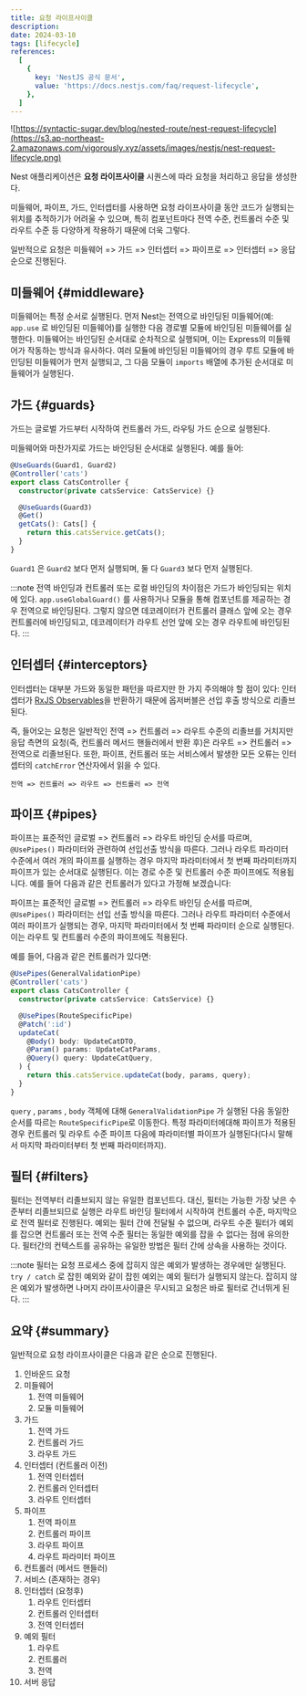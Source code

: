 ```yaml
---
title: 요청 라이프사이클
description:
date: 2024-03-10
tags: [lifecycle]
references:
  [
    {
      key: 'NestJS 공식 문서',
      value: 'https://docs.nestjs.com/faq/request-lifecycle',
    },
  ]
---
```


![https://syntactic-sugar.dev/blog/nested-route/nest-request-lifecycle](https://s3.ap-northeast-2.amazonaws.com/vigorously.xyz/assets/images/nestjs/nest-request-lifecycle.png)

Nest 애플리케이션은 **요청 라이프사이클** 시퀀스에 따라 요청을 처리하고 응답을 생성한다.

미들웨어, 파이프, 가드, 인터셉터를 사용하면 요청 라이프사이클 동안 코드가 실행되는 위치를 추적하기가 어려울 수 있으며, 특히 컴포넌트마다 전역 수준, 컨트롤러 수준 및 라우트 수준 등 다양하게 작용하기 때문에 더욱 그렇다.

일반적으로 요청은 미들웨어 => 가드 => 인터셉터 => 파이프로 => 인터셉터 => 응답 순으로 진행된다.

## 미들웨어 {#middleware}

미들웨어는 특정 순서로 실행된다. 먼저 Nest는 전역으로 바인딩된 미들웨어(예: `app.use` 로 바인딩된 미들웨어)를 실행한 다음 경로별 모듈에 바인딩된 미들웨어를 실행한다. 미들웨어는 바인딩된 순서대로 순차적으로 실행되며, 이는 Express의 미들웨어가 작동하는 방식과 유사하다. 여러 모듈에 바인딩된 미들웨어의 경우 루트 모듈에 바인딩된 미들웨어가 먼저 실행되고, 그 다음 모듈이 `imports` 배열에 추가된 순서대로 미들웨어가 실행된다.

## 가드 {#guards}

가드는 글로벌 가드부터 시작하여 컨트롤러 가드, 라우팅 가드 순으로 실행된다.

미들웨어와 마찬가지로 가드는 바인딩된 순서대로 실행된다. 예를 들어:

```ts
@UseGuards(Guard1, Guard2)
@Controller('cats')
export class CatsController {
  constructor(private catsService: CatsService) {}

  @UseGuards(Guard3)
  @Get()
  getCats(): Cats[] {
    return this.catsService.getCats();
  }
}
```

`Guard1` 은 `Guard2` 보다 먼저 실행되며, 둘 다 `Guard3` 보다 먼저 실행된다.

:::note
전역 바인딩과 컨트롤러 또는 로컬 바인딩의 차이점은 가드가 바인딩되는 위치에 있다. `app.useGlobalGuard()` 를 사용하거나 모듈을 통해 컴포넌트를 제공하는 경우 전역으로 바인딩된다. 그렇지 않으면 데코레이터가 컨트롤러 클래스 앞에 오는 경우 컨트롤러에 바인딩되고, 데코레이터가 라우트 선언 앞에 오는 경우 라우트에 바인딩된다.
:::

## 인터셉터 {#interceptors}

인터셉터는 대부분 가드와 동일한 패턴을 따르지만 한 가지 주의해야 할 점이 있다: 인터셉터가 [RxJS Observables](https://github.com/ReactiveX/rxjs)을 반환하기 때문에 옵저버블은 선입 후출 방식으로 리졸브된다.

즉, 들어오는 요청은 일반적인 전역 => 컨트롤러 => 라우트 수준의 리졸브를 거치지만 응답 측면의 요청(즉, 컨트롤러 메서드 핸들러에서 반환 후)은 라우트 => 컨트롤러 => 전역으로 리졸브된다. 또한, 파이프, 컨트롤러 또는 서비스에서 발생한 모든 오류는 인터셉터의 `catchError` 연산자에서 읽을 수 있다.

```text
전역 => 컨트롤러 => 라우트 => 컨트롤러 => 전역
```

## 파이프 {#pipes}

파이프는 표준적인 글로벌 => 컨트롤러 => 라우트 바인딩 순서를 따르며, `@UsePipes()` 파라미터와 관련하여 선입선출 방식을 따른다. 그러나 라우트 파라미터 수준에서 여러 개의 파이프를 실행하는 경우 마지막 파라미터에서 첫 번째 파라미터까지 파이프가 있는 순서대로 실행된다. 이는 경로 수준 및 컨트롤러 수준 파이프에도 적용됩니다. 예를 들어 다음과 같은 컨트롤러가 있다고 가정해 보겠습니다:

파이프는 표준적인 글로벌 => 컨트롤러 => 라우트 바인딩 순서를 따르며, `@UsePipes()` 파라미터는 선입 선출 방식을 따른다. 그러나 라우트 파라미터 수준에서 여러 파이프가 실행되는 경우, 마지막 파라미터에서 첫 번째 파라미터 순으로 실행된다. 이는 라우트 및 컨트롤러 수준의 파이프에도 적용된다.

예를 들어, 다음과 같은 컨트롤러가 있다면:

```ts
@UsePipes(GeneralValidationPipe)
@Controller('cats')
export class CatsController {
  constructor(private catsService: CatsService) {}

  @UsePipes(RouteSpecificPipe)
  @Patch(':id')
  updateCat(
    @Body() body: UpdateCatDTO,
    @Param() params: UpdateCatParams,
    @Query() query: UpdateCatQuery,
  ) {
    return this.catsService.updateCat(body, params, query);
  }
}
```

`query` , `params` , `body` 객체에 대해 `GeneralValidationPipe` 가 실행된 다음 동일한 순서를 따르는 `RouteSpecificPipe`로 이동한다. 특정 파라미터에대해 파이프가 적용된 경우 컨트롤러 및 라우트 수준 파이프 다음에 파라미터별 파이프가 실행된다(다시 말해서 마지막 파라미터부터 첫 번째 파라미터까지).

## 필터 {#filters}

필터는 전역부터 리졸브되지 않는 유일한 컴포넌트다. 대신, 필터는 가능한 가장 낮은 수준부터 리졸브되므로 실행은 라우트 바인딩 필터에서 시작하여 컨트롤러 수준, 마지막으로 전역 필터로 진행된다. 예외는 필터 간에 전달될 수 없으며, 라우트 수준 필터가 예외를 잡으면 컨트롤러 또는 전역 수준 필터는 동일한 예외를 잡을 수 없다는 점에 유의한다. 필터간의 컨텍스트를 공유하는 유일한 방법은 필터 간에 상속을 사용하는 것이다.

:::note
필터는 요청 프로세스 중에 잡히지 않은 예외가 발생하는 경우에만 실행된다. `try / catch` 로 잡힌 예외와 같이 잡힌 예외는 예외 필터가 실행되지 않는다. 잡히지 않은 예외가 발생하면 나머지 라이프사이클은 무시되고 요청은 바로 필터로 건너뛰게 된다.
:::

## 요약 {#summary}

일반적으로 요청 라이프사이클은 다음과 같은 순으로 진행된다.

1. 인바운드 요청
2. 미들웨어
   1. 전역 미들웨어
   2. 모듈 미들웨어
3. 가드
   1. 전역 가드
   2. 컨트롤러 가드
   3. 라우트 가드
4. 인터셉터 (컨트롤러 이전)
   1. 전역 인터셉터
   2. 컨트롤러 인터셉터
   3. 라우트 인터셉터
5. 파이프
   1. 전역 파이프
   2. 컨트롤러 파이프
   3. 라우트 파이프
   4. 라우트 파라미터 파이프
6. 컨트롤러 (메서드 핸들러)
7. 서비스 (존재하는 경우)
8. 인터셉터 (요청후)
   1. 라우트 인터셉터
   2. 컨트롤러 인터셉터
   3. 전역 인터셉터
9. 예외 필터
   1. 라우트
   2. 컨트롤러
   3. 전역
10. 서버 응답
